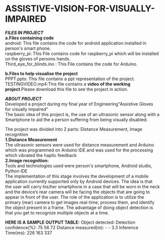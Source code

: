 # ASSISTIVE-VISION-FOR-VISUALLY-IMPAIRED

***FILES IN PROJECT***      
**a.Files containing code**   
android: This file contains the code for  android application installed in person's smart phone.      
raspberry_pi: This File contains code for raspberry_pi  which will be installed on the gloves of persons hands.    
Third_eye_for_blinds.ino : This File contains the code for Arduino.    

**b.Files to help visualise the project**    
PPPT.ppts: This file contains a ppt representation of the project.    
TESTINGVIDEO.mp4:This file contains a **video of the working project**.Please download this file to see the project in action.    
  
    
  
***ABOUT PROJECT***    
Developed a project during my final year of Engineering"Assistive Gloves for visually impaired"  
The basic idea of this project is, the use of an ultrasonic sensor along with a Smartphone to aid the a person suffering from being visually disabled.

The project was divided into 2 parts: Distance Measurement, Image recognition    
**1.Distance Measurement**   
The ultrasonic sensors were used for distance measurement and Arduino which was programmed on Arduino IDE and was used for the processing which vibrated the haptic feedback  
**2.Image recognition:**  
Tools and technologies used were person's smartphone, Android studio, Python IDE    
The implementation of this stage involves the development of a mobile application currently supported only by Android devices. The idea is that the user will carry his/her smartphone in a case that will be worn in the neck and the device’s rear camera will be facing the objects that are going to appear in front of the user. The role of the application is to utilize the primary (rear) camera to get images real-time, process them, and identify the object present in a frame. The advantage of doing object detection is that you get to recognize multiple objects at a time.  

**HERE IS A SAMPLE OUTPUT TABLE:** 
Object detected: 
Detection confidence(%): 75  56   72 
Distance measured(m):    -   -   3.3
Inference Time(ms):     226  163 337

